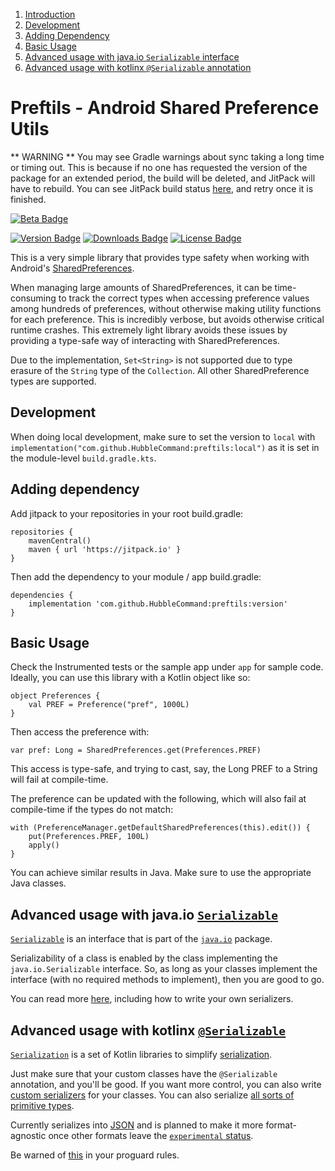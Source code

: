
1. [Introduction](#preftils)
2. [Development](#development)
3. [Adding Dependency](#adding-dependency)
4. [Basic Usage](#basic-usage)
5. [Advanced usage with java.io `Serializable` interface](#advanced-usage-with-javaio-serializable)
6. [Advanced usage with kotlinx `@Serializable` annotation](#advanced-usage-with-kotlinx-serializable)


# Preftils - Android Shared Preference Utils

** WARNING **
You may see Gradle warnings about sync taking a long time or timing out. This is because if no one has requested the version of the package for an extended period, the build will be deleted, and JitPack will have to rebuild. You can see JitPack build status [here](https://jitpack.io/#hubblecommand/preftils), and retry once it is finished.

[![Beta Badge](https://kotl.in/badges/beta.svg)](https://kotlinlang.org/docs/components-stability.html#stability-of-subcomponents)

[pkg-url]: https://jitpack.io/#hubblecommand/preftils
[![Version Badge](https://jitpack.io/v/HubbleCommand/preftils.svg)][pkg-url]
[![Downloads Badge](https://jitpack.io/v/HubbleCommand/preftils/month.svg)][pkg-url]
[![License Badge](https://img.shields.io/github/license/HubbleCommand/preftils.svg?color=blue)](https://github.com/hubblecommand/preftils/blob/master/LICENSE)

This is a very simple library that provides type safety when working with Android's [SharedPreferences](https://developer.android.com/training/data-storage/shared-preferences).

When managing large amounts of SharedPreferences, it can be time-consuming to track the correct types when accessing preference values among hundreds of preferences, without otherwise making utility functions for each preference. This is incredibly verbose, but avoids otherwise critical runtime crashes. This extremely light library avoids these issues by providing a type-safe way of interacting with SharedPreferences.

Due to the implementation, `Set<String>` is not supported due to type erasure of the `String` type of the `Collection`. All other SharedPreference types are supported.

## Development
When doing local development, make sure to set the version to `local` with `implementation("com.github.HubbleCommand:preftils:local")` as it is set in the module-level `build.gradle.kts`.

## Adding dependency
Add jitpack to your repositories in your root build.gradle:
```
repositories {
    mavenCentral()
    maven { url 'https://jitpack.io' }
}
```

Then add the dependency to your module / app build.gradle:
```
dependencies {
    implementation 'com.github.HubbleCommand:preftils:version'
}
```

## Basic Usage
Check the Instrumented tests or the sample app under `app` for sample code. Ideally, you can use this library with a Kotlin object like so:
```
object Preferences {
    val PREF = Preference("pref", 1000L)
}
```

Then access the preference with:
```
var pref: Long = SharedPreferences.get(Preferences.PREF)
```
This access is type-safe, and trying to cast, say, the Long PREF to a String will fail at compile-time.

The preference can be updated with the following, which will also fail at compile-time if the types do not match:
```
with (PreferenceManager.getDefaultSharedPreferences(this).edit()) {
    put(Preferences.PREF, 100L)
    apply()
}
```

You can achieve similar results in Java. Make sure to use the appropriate Java classes.

## Advanced usage with java.io [`Serializable`](https://docs.oracle.com/javase/8/docs/api/java/io/Serializable.html)
[`Serializable`](https://docs.oracle.com/javase/8/docs/api/java/io/Serializable.html) is an interface that is part of the [`java.io`](https://docs.oracle.com/javase/8/docs/api/java/io/package-summary.html) package.

Serializability of a class is enabled by the class implementing the `java.io.Serializable` interface. So, as long as your classes implement the interface (with no required methods to implement), then you are good to go.

You can read more [here](https://www.oracle.com/technical-resources/articles/java/serializationapi.html), including how to write your own serializers.

## Advanced usage with kotlinx [`@Serializable`](https://kotlinlang.org/docs/serialization.html)
[`Serialization`](https://kotlinlang.org/docs/serialization.html) is a set of Kotlin libraries to simplify [serialization](https://en.wikipedia.org/wiki/Serialization).

Just make sure that your custom classes have the `@Serializable` annotation, and you'll be good. If you want more control, you can also write [custom serializers](https://github.com/Kotlin/kotlinx.serialization/blob/master/docs/serializers.md#custom-serializers) for your classes. You can also serialize [all sorts of primitive types](https://github.com/Kotlin/kotlinx.serialization/blob/master/docs/builtin-classes.md#primitives).

Currently serializes into [JSON](https://github.com/Kotlin/kotlinx.serialization/blob/master/formats/README.md#json) and is planned to make it more format-agnostic once other formats leave the [`experimental` status](https://github.com/Kotlin/kotlinx.serialization/blob/master/formats/README.md).

Be warned of [this](https://github.com/Kotlin/kotlinx.serialization?tab=readme-ov-file#android) in your proguard rules.
